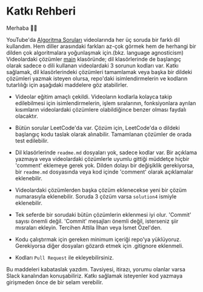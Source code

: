# Katkı Rehberi

Merhaba 🙋🏻

YouTube'da [Algoritma Soruları](https://youtube.com/playlist?list=PL_GKt2iGS83sST66_u58JLv83c1YaLLh4) videolarında her üç soruda bir farklı dil kullandım. Hem diller arasındaki farkları az-çok görmek hem de herhangi bir dilden çok algoritmalara yoğunlaşmak için.(bkz. language agnosticism) Videolardaki çözümler [main](/main/) klasöründe; dil klasörlerinde de başlangıç olarak sadece o dili kullanan videolardaki 3 sorunun kodları var. Katkı sağlamak, dil klasörlerindeki çözümleri tamamlamak veya başka bir dildeki çözümleri yazmak isteyen olursa, repo'daki isimlendirmelerin ve kodların tutarlılığı için aşağıdaki maddelere göz atabilirler.

- Videolar eğitim amaçlı çekildi. Videoların kodlarla kolayca takip edilebilmesi için isimlendirmelerin, işlem sıralarının, fonksiyonlara ayrılan kısımların videolardaki çözümlere olabildiğince benzer olması faydalı olacaktır.

- Bütün sorular LeetCode'da var. Çözüm için, LeetCode'da o dildeki başlangıç kodu taslak olarak alınabilir. Tamamlanan çözümler de orada test edilebilir.

- Dil klasörlerinde `readme.md` dosyaları yok, sadece kodlar var. Bir açıklama yazmaya veya videolardaki çözümlerle uyumlu gittiği müddetçe hiçbir 'comment' eklemeye gerek yok. Dilden dolayı bir değişiklik gerekiyorsa, bir `readme.md` dosyasında veya kod içinde 'comment' olarak açıklamalar eklenebilir.

- Videolardaki çözümlerden başka çözüm eklenecekse yeni bir çözüm numarasıyla eklenebilir. Soruda 3 çözüm varsa `solution4` ismiyle eklenebilir.

- Tek seferde bir sorudaki bütün çözümlerin eklenmesi iyi olur. 'Commit' sayısı önemli değil. 'Commit' mesajları önemli değil, isterseniz şiir mısraları ekleyin. Tercihen Attila İlhan veya İsmet Özel'den.

- Kodu çalıştırmak için gereken minimum içeriği repo'ya yüklüyoruz. Gerekiyorsa diğer dosyaları gözardı etmek için .gitignore eklenmeli.

- Kodları `Pull Request` ile ekleyebilirsiniz.

Bu maddeleri kabataslak yazdım. Tavsiyesi, itirazı, yorumu olanlar varsa Slack kanalından konuşabiliriz. Katkı sağlamak isteyenler kod yazmaya girişmeden önce de bir selam verebilir.
